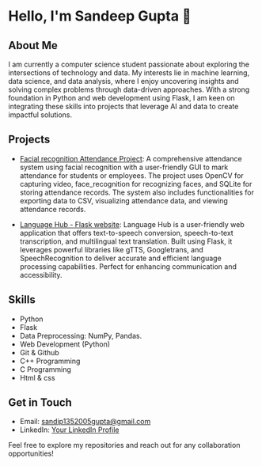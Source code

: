 # Hello, I'm Sandeep Gupta 👋

## About Me
I am currently a computer science student passionate about exploring the intersections of technology and data. My interests lie in machine learning, data science, and data analysis, where I enjoy uncovering insights and solving complex problems through data-driven approaches. With a strong foundation in Python and web development using Flask, I am keen on integrating these skills into projects that leverage AI and data to create impactful solutions.

## Projects
- [Facial recognition Attendance Project](link-to-project-1): A comprehensive attendance system using facial recognition with a user-friendly GUI to mark attendance for students or employees. The project uses OpenCV for capturing video, face_recognition for recognizing faces, and SQLite for storing attendance records. The system also includes functionalities for exporting data to CSV, visualizing attendance data, and viewing attendance records.

- [Language Hub - Flask website](https://github.com/sandeep7224/Flask-Website): Language Hub is a user-friendly web application that offers text-to-speech conversion, speech-to-text transcription, and multilingual text translation. Built using Flask, it leverages powerful libraries like gTTS, Googletrans, and SpeechRecognition to deliver accurate and efficient language processing capabilities. Perfect for enhancing communication and accessibility.

## Skills
- Python
- Flask
- Data Preprocessing: NumPy, Pandas.
- Web Development (Python)
- Git & Github
- C++ Programming
- C Programming
- Html & css

## Get in Touch
- Email: sandip1352005gupta@gmail.com
- LinkedIn: [Your LinkedIn Profile](https://www.linkedin.com/in/sandeep-gupta-b74956294/)

Feel free to explore my repositories and reach out for any collaboration opportunities!
